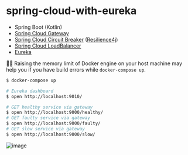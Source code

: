 # spring-cloud-with-eureka

- Spring Boot (Kotlin)
- [Spring Cloud Gateway](https://spring.io/projects/spring-cloud-gateway)
- [Spring Cloud Circuit Breaker](https://spring.io/projects/spring-cloud-circuitbreaker) ([Resilience4j](https://github.com/resilience4j/resilience4j))
- [Spring Cloud LoadBalancer](https://spring.io/guides/gs/spring-cloud-loadbalancer/)
- [Eureka](https://github.com/Netflix/eureka)

:tipping_hand_man: Raising the memory limit of Docker engine on your host machine may help you if you have build errors while `docker-compose up`.

```sh
$ docker-compose up

# Eureka dashboard
$ open http://localhost:9010/

# GET healthy service via gateway
$ open http://localhost:9000/healthy/
# GET faulty service via gateway
$ open http://localhost:9000/faulty/
# GET slow service via gateway
$ open http://localhost:9000/slow/
```

![image](https://user-images.githubusercontent.com/1885716/72339178-30222980-3709-11ea-93d7-f725c112827e.png)

